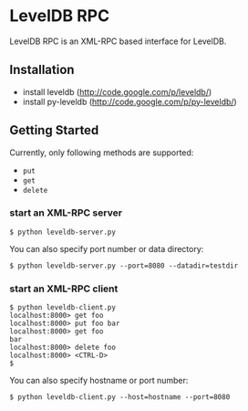 LevelDB RPC
===========
LevelDB RPC is an XML-RPC based interface for LevelDB.

## Installation

* install leveldb (http://code.google.com/p/leveldb/)
* install py-leveldb (http://code.google.com/p/py-leveldb/)

## Getting Started

Currently, only following methods are supported:
* `put`
* `get`
* `delete`

### start an XML-RPC server
  ```
  $ python leveldb-server.py
  ```
  
You can also specify port number or data directory:

  ```
  $ python leveldb-server.py --port=8080 --datadir=testdir
  ```
  
### start an XML-RPC client

  ```
  $ python leveldb-client.py
  localhost:8000> get foo
  localhost:8000> put foo bar
  localhost:8000> get foo
  bar
  localhost:8000> delete foo
  localhost:8000> <CTRL-D>
  $ 
  ```
  
You can also specify hostname or port number:

  ```
  $ python leveldb-client.py --host=hostname --port=8080
  ```
